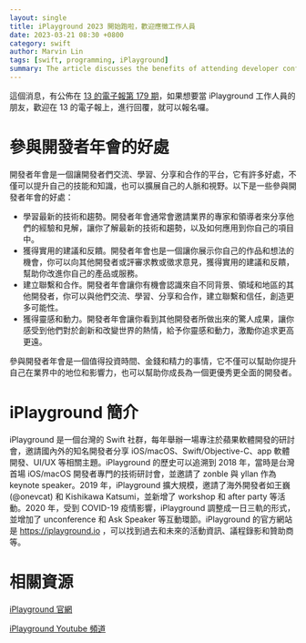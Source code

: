 ```yaml
---
layout: single
title: iPlayground 2023 開始跑啦，歡迎應徵工作人員
date: 2023-03-21 08:30 +0800
category: swift
author: Marvin Lin
tags: [swift, programming, iPlayground]
summary: The article discusses the benefits of attending developer conferences, such as learning about the latest trends and technologies, receiving practical advice and feedback, building connections and collaborations, and gaining inspiration and motivation. The article also introduces iPlayground, a Taiwanese Swift community that holds an annual conference focused on Apple software development, and provides information about past and future events, as well as related resources. The article encourages interested individuals to sign up for iPlayground's newsletter in order to become a member of the community and attend future events.
---
```


這個消息，有公佈在 [13 的電子報第 179 期](https://www.ethanhuang13.com/p/179)，如果想要當 iPlayground 工作人員的朋友，歡迎在 13 的電子報上，進行回覆，就可以報名囉。

# 參與開發者年會的好處

開發者年會是一個讓開發者們交流、學習、分享和合作的平台，它有許多好處，不僅可以提升自己的技能和知識，也可以擴展自己的人脈和視野。以下是一些參與開發者年會的好處：

- 學習最新的技術和趨勢。開發者年會通常會邀請業界的專家和領導者來分享他們的經驗和見解，讓你了解最新的技術和趨勢，以及如何應用到你自己的項目中。
- 獲得實用的建議和反饋。開發者年會也是一個讓你展示你自己的作品和想法的機會，你可以向其他開發者或評審求教或徵求意見，獲得實用的建議和反饋，幫助你改進你自己的產品或服務。
- 建立聯繫和合作。開發者年會讓你有機會認識來自不同背景、領域和地區的其他開發者，你可以與他們交流、學習、分享和合作，建立聯繫和信任，創造更多可能性。
- 獲得靈感和動力。開發者年會讓你看到其他開發者所做出來的驚人成果，讓你感受到他們對於創新和改變世界的熱情，給予你靈感和動力，激勵你追求更高更遠。

參與開發者年會是一個值得投資時間、金錢和精力的事情，它不僅可以幫助你提升自己在業界中的地位和影響力，也可以幫助你成長為一個更優秀更全面的開發者。

# iPlayground 簡介

iPlayground 是一個台灣的 Swift 社群，每年舉辦一場專注於蘋果軟體開發的研討會，邀請國內外的知名開發者分享 iOS/macOS、Swift/Objective-C、app 軟體開發、UI/UX 等相關主題。iPlayground 的歷史可以追溯到 2018 年，當時是台灣首場 iOS/macOS 開發者專門的技術研討會，並邀請了 zonble 與 yllan 作為 keynote speaker。2019 年，iPlayground 擴大規模，邀請了海外開發者如王巍 (@onevcat) 和 Kishikawa Katsumi，並新增了 workshop 和 after party 等活動。2020 年，受到 COVID-19 疫情影響，iPlayground 調整成一日三軌的形式，並增加了 unconference 和 Ask Speaker 等互動環節。iPlayground 的官方網站是 https://iplayground.io ，可以找到過去和未來的活動資訊、議程錄影和贊助商等。

# 相關資源

[iPlayground 官網](https://iplayground.io)

[iPlayground Youtube 頻道](https://www.youtube.com/@iPlaygroundTaiwan)